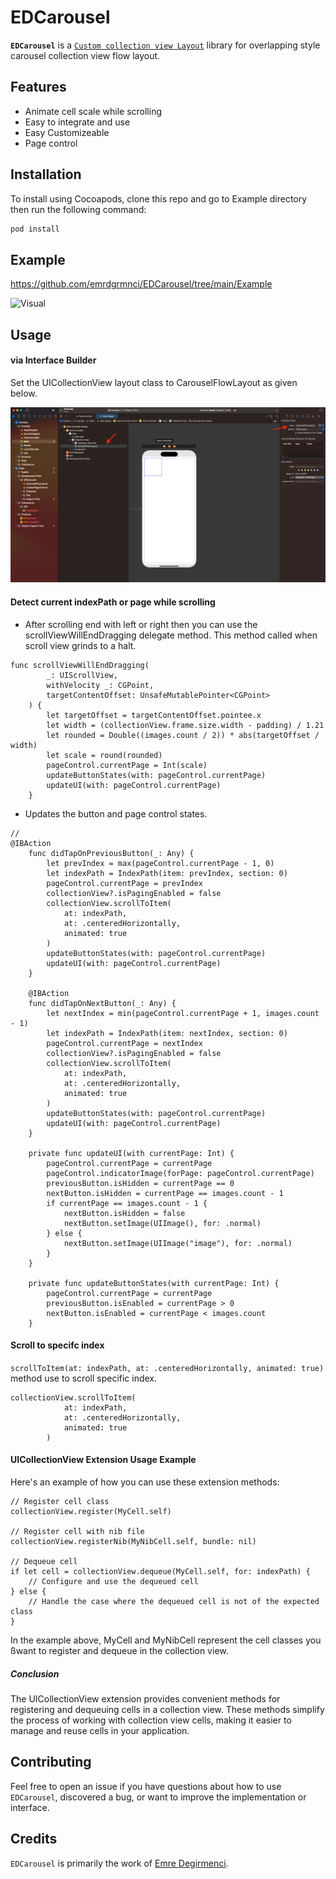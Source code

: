 # EDCarousel

**`EDCarousel`** is a [`Custom collection view Layout`](https://developer.apple.com/documentation/uikit/uicollectionviewflowlayout) library for overlapping style carousel collection view flow layout.

## Features
* Animate cell scale while scrolling
* Easy to integrate and use
* Easy Customizeable
* Page control 

## Installation

To install using Cocoapods, clone this repo and go to Example directory then run the following command:

```swift
pod install
```

## Example

https://github.com/emrdgrmnci/EDCarousel/tree/main/Example

![Visual](https://github.com/emrdgrmnci/EDCarousel/blob/main/visual.gif "")

## Usage
#### via Interface Builder

Set the UICollectionView layout class to CarouselFlowLayout as given below.

![Alt text](https://github.com/emrdgrmnci/EDCarousel/blob/main/usage.png "step-1")

#### Detect current indexPath or page while scrolling

* After scrolling end with left or right then you can use the scrollViewWillEndDragging delegate method. This method called when scroll view grinds to a halt.
```
func scrollViewWillEndDragging(
        _: UIScrollView,
        withVelocity _: CGPoint,
        targetContentOffset: UnsafeMutablePointer<CGPoint>
    ) {
        let targetOffset = targetContentOffset.pointee.x
        let width = (collectionView.frame.size.width - padding) / 1.21
        let rounded = Double((images.count / 2)) * abs(targetOffset / width)
        let scale = round(rounded)
        pageControl.currentPage = Int(scale)
        updateButtonStates(with: pageControl.currentPage)
        updateUI(with: pageControl.currentPage)
    }
```

* Updates the button and page control states.
```
//
@IBAction
    func didTapOnPreviousButton(_: Any) {
        let prevIndex = max(pageControl.currentPage - 1, 0)
        let indexPath = IndexPath(item: prevIndex, section: 0)
        pageControl.currentPage = prevIndex
        collectionView?.isPagingEnabled = false
        collectionView.scrollToItem(
            at: indexPath,
            at: .centeredHorizontally,
            animated: true
        )
        updateButtonStates(with: pageControl.currentPage)
        updateUI(with: pageControl.currentPage)
    }

    @IBAction
    func didTapOnNextButton(_: Any) {
        let nextIndex = min(pageControl.currentPage + 1, images.count - 1)
        let indexPath = IndexPath(item: nextIndex, section: 0)
        pageControl.currentPage = nextIndex
        collectionView?.isPagingEnabled = false
        collectionView.scrollToItem(
            at: indexPath,
            at: .centeredHorizontally,
            animated: true
        )
        updateButtonStates(with: pageControl.currentPage)
        updateUI(with: pageControl.currentPage)
    }

    private func updateUI(with currentPage: Int) {
        pageControl.currentPage = currentPage
        pageControl.indicatorImage(forPage: pageControl.currentPage)
        previousButton.isHidden = currentPage == 0
        nextButton.isHidden = currentPage == images.count - 1
        if currentPage == images.count - 1 {
            nextButton.isHidden = false
            nextButton.setImage(UIImage(), for: .normal)
        } else {
            nextButton.setImage(UIImage("image"), for: .normal)
        }
    }

    private func updateButtonStates(with currentPage: Int) {
        pageControl.currentPage = currentPage
        previousButton.isEnabled = currentPage > 0
        nextButton.isEnabled = currentPage < images.count
    }

```

#### Scroll to specifc index
`scrollToItem(at: indexPath, at: .centeredHorizontally, animated: true)` method use to scroll specific index. 

```
collectionView.scrollToItem(
            at: indexPath,
            at: .centeredHorizontally,
            animated: true
        )
```

#### UICollectionView Extension Usage Example
Here's an example of how you can use these extension methods:

```
// Register cell class
collectionView.register(MyCell.self)

// Register cell with nib file
collectionView.registerNib(MyNibCell.self, bundle: nil)

// Dequeue cell
if let cell = collectionView.dequeue(MyCell.self, for: indexPath) {
    // Configure and use the dequeued cell
} else {
    // Handle the case where the dequeued cell is not of the expected class
}
```
In the example above, MyCell and MyNibCell represent the cell classes you ßwant to register and dequeue in the collection view.

##### Conclusion
The UICollectionView extension provides convenient methods for registering and dequeuing cells in a collection view. These methods simplify the process of working with collection view cells, making it easier to manage and reuse cells in your application.

## Contributing

Feel free to open an issue if you have questions about how to use `EDCarousel`, discovered a bug, or want to improve the implementation or interface.

## Credits

`EDCarousel` is primarily the work of [Emre Degirmenci](https://github.com/emrdgrmnci).
